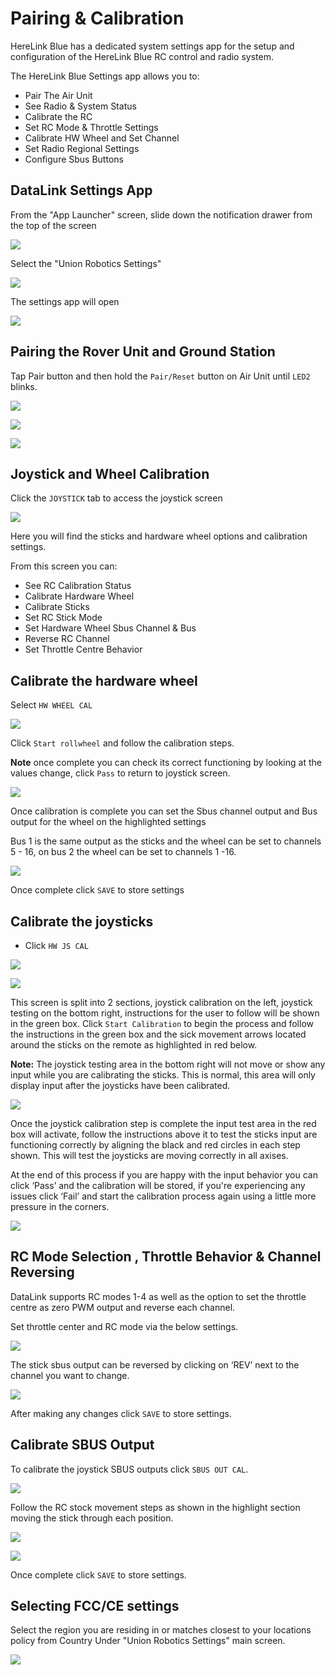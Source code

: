 # Pairing & Calibration

HereLink Blue has a dedicated system settings app for the setup and configuration of the HereLink Blue RC control and radio system.

The HereLink Blue Settings app allows you to:

* Pair The Air Unit&#x20;
* See Radio & System Status
* Calibrate the RC
* Set RC Mode & Throttle Settings&#x20;
* Calibrate HW Wheel and Set Channel
* Set Radio Regional Settings
* Configure Sbus Buttons

## DataLink Settings App

From the "App Launcher" screen, slide down the notification drawer from the top of the screen

![](../../../../.gitbook/assets/90.png)

Select the "Union Robotics Settings"&#x20;

![](../../../../.gitbook/assets/91.png)

The settings app will open

![](../../../../.gitbook/assets/92.png)

## Pairing the Rover Unit and Ground Station

Tap Pair button and then hold the `Pair/Reset` button on Air Unit until `LED2` blinks.

![](../../../../.gitbook/assets/92.png)

![](<../../../../.gitbook/assets/Screen Shot 2021-02-14 at 10.52.09 AM.png>)

![](<../../../../.gitbook/assets/Screen Shot 2021-02-14 at 10.52.20 AM.png>)

## Joystick and Wheel Calibration

Click the `JOYSTICK` tab to access the joystick screen

![](../../../../.gitbook/assets/93.png)

Here you will find the sticks and hardware wheel options and calibration settings.

From this screen you can:

* See RC Calibration Status&#x20;
* Calibrate Hardware Wheel
* Calibrate Sticks
* Set RC Stick Mode
* Set Hardware Wheel Sbus Channel & Bus
* Reverse RC Channel
* Set Throttle Centre Behavior

## Calibrate the hardware wheel

Select `HW WHEEL CAL`&#x20;

![](../../../../.gitbook/assets/wheel\_cal.jpeg)

Click `Start rollwheel` and follow the calibration steps.

**Note** once complete you can check its correct functioning by looking at the values change, click `Pass` to return to joystick screen.

![](<../../../../.gitbook/assets/hw-wheel (1).png>)

Once calibration is complete you can set the Sbus channel output and Bus output for the wheel on the highlighted settings

Bus 1 is the same output as the sticks and the wheel can be set to channels 5 - 16, on bus 2 the wheel can be set to channels 1 -16.&#x20;

![](../../../../.gitbook/assets/Wheel\_ch.jpeg)

Once complete click `SAVE` to store settings

## Calibrate the joysticks



* Click `HW JS CAL`&#x20;

![](../../../../.gitbook/assets/Stick\_cal.jpeg)

![](../../../../.gitbook/assets/94.png)

This screen is split into 2 sections, joystick calibration on the left, joystick testing on the bottom right, instructions for the user to follow will be shown in the green box.  Click `Start Calibration` to begin the process and follow the instructions in the green box  and the sick movement arrows located around the sticks on the remote as highlighted in red below.

**Note:** The joystick testing area in the bottom right will not move or show any input while you are calibrating the sticks. This is normal, this area will only display input after the joysticks have been calibrated.

![](../../../../.gitbook/assets/95.png)

Once the joystick calibration step is complete the input test area in the red box will activate, follow the instructions above it to test the sticks input are functioning correctly by aligning the black and red circles in each step shown. This will test the joysticks are moving correctly in all axises.

At the end of this process if you are happy with the input behavior you can click ‘Pass’ and the calibration will be stored, if you're experiencing any issues click ‘Fail’ and start the calibration process again using a little more pressure in the corners.

![](../../../../.gitbook/assets/96.png)

## RC Mode Selection , Throttle Behavior & Channel Reversing

DataLink supports RC modes 1-4 as well as the option to set the throttle centre as zero PWM output and reverse each channel.

Set throttle center and RC mode via the below settings.&#x20;

![](../../../../.gitbook/assets/Rc\_mode.jpeg)

The stick sbus output can be reversed by clicking on ‘REV’ next to the channel you want to change.

![](../../../../.gitbook/assets/image.jpeg)

After making any changes click `SAVE` to store settings.

## Calibrate SBUS Output

To calibrate the joystick SBUS outputs click `SBUS OUT CAL`.

![](<../../../../.gitbook/assets/image (1).jpeg>)

Follow the RC stock movement steps as shown in the highlight section moving the stick through each position.

![](<../../../../.gitbook/assets/image (1).png>)

![](<../../../../.gitbook/assets/image (2).jpeg>)

Once complete click `SAVE` to store settings.&#x20;

## **Selecting FCC/CE settings**

Select the region you are residing in or matches closest to your locations policy from Country Under "Union Robotics Settings" main screen.

![](../../../../.gitbook/assets/97.png)
